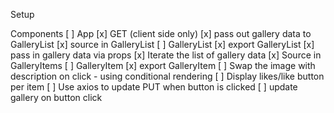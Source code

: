 Setup



Components 
[ ] App
    [x] GET (client side only)
    [x] pass out gallery data to GalleryList
    [x] source in GalleryList
        [ ] GalleryList
            [x] export GalleryList
            [x] pass in gallery data via props
            [x] Iterate the list of gallery data
            [x] Source in GalleryItems
                [ ] GalleryItem
                    [x] export GalleryItem
                    [ ] Swap the image with description on click - using conditional rendering
                    [ ] Display likes/like button per item
                    [ ] Use axios to update PUT when button is clicked
                    [ ] update gallery on button click







